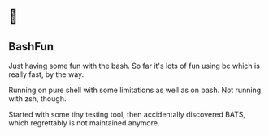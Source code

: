 # &#x1f92a;

## BashFun

Just having some fun with the bash. So far it's lots of fun using bc which is really fast, by the way.

Running on pure shell with some limitations as well as on bash. Not running with zsh, though.

Started with some tiny testing tool, then accidentally discovered BATS, which regrettably is not maintained anymore.
